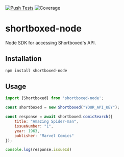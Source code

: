 [![Push Tests](https://github.com/ShortboxedInc/shortboxed-node/actions/workflows/test.yml/badge.svg?branch=main)](https://github.com/ShortboxedInc/shortboxed-node/actions/workflows/test.yml)
![Coverage](https://shortboxedinc.github.io/shortboxed-node/coverage/badge.svg)

# shortboxed-node
Node SDK for accessing Shortboxed's API.

## Installation

```sh
npm install shortboxed-node
```

## Usage

```javascript
import {Shortboxed} from 'shortboxed-node';

const shortboxed = new Shortboxed("YOUR_API_KEY");

const response = await shortboxed.comicSearch({
    title: "Amazing Spider-man",
    issueNumber: "1",
    year: 1963,
    publisher: "Marvel Comics"
});

console.log(response.issueId)
```